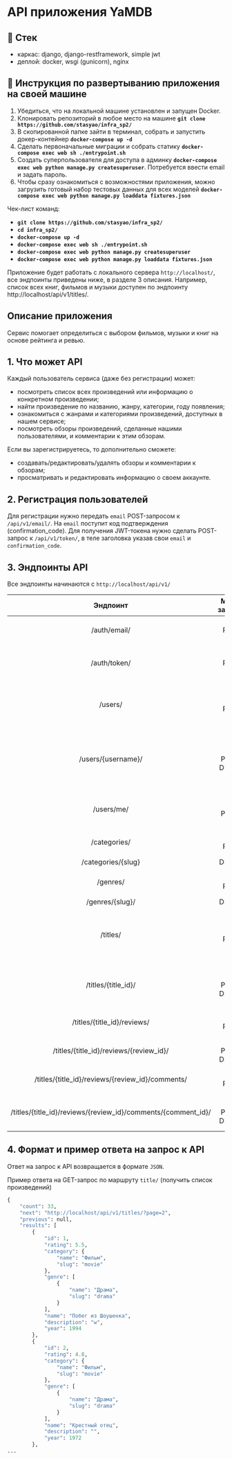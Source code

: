 # API приложения YaMDB

## :wrench: Стек
- каркас: django, django-restframework, simple jwt 
- деплой: docker, wsgi (gunicorn), nginx 

## :rocket: Инструкция по развертыванию приложения на своей машине

1. Убедиться, что на локальной машине установлен и запущен Docker.
2. Клонировать репозиторий в любое место на машине **`git clone https://github.com/stasyao/infra_sp2/`**
4. В скопированной папке зайти в терминал, собрать и запустить докер-контейнер **`docker-compose up -d`**
5. Сделать первоначальные миграции и собрать статику **`docker-compose exec web sh ./entrypoint.sh`**
6. Создать суперпользователя для доступа в админку **`docker-compose exec web python manage.py createsuperuser`**. Потребуется ввести email и задать пароль.
7. Чтобы сразу ознакомиться с возможностями приложения, можно загрузить готовый набор тестовых данных для всех моделей **`docker-compose exec web python manage.py loaddata fixtures.json`**

Чек-лист команд:
- **`git clone https://github.com/stasyao/infra_sp2/`**
- **`cd infra_sp2/`**
- **`docker-compose up -d`**
- **`docker-compose exec web sh ./entrypoint.sh`**
- **`docker-compose exec web python manage.py createsuperuser`**
- **`docker-compose exec web python manage.py loaddata fixtures.json`**

Приложение будет работать с локального сервера `http://localhost/`, все эндпоинты приведены ниже, в разделе 3 описания.
Например, список всех книг, фильмов и музыки доступен по эндпоинту http://localhost/api/v1/titles/.

## Описание приложения

Сервис помогает определиться с выбором фильмов, музыки и книг на основе рейтинга и ревью.

## 1. Что может API

Каждый пользователь сервиса (даже без регистрации) может:
- посмотреть список всех произведений или информацию о конкретном произведении;
- найти произведение по названию, жанру, категории, году появления;
- ознакомиться с жанрами и категориями произведений, доступных в нашем сервисе;
- посмотреть обзоры произведений, сделанные нашими пользователями, и комментарии к этим обзорам.

Если вы зарегистрируетесь, то дополнительно сможете:
- создавать/редактировать/удалять обзоры и комментарии к обзорам;
- просматривать и редактировать информацию о своем аккаунте.

## 2. Регистрация пользователей

Для регистрации нужно передать `email` POST-запросом к `/api/v1/email/`.
На `email` поступит код подтверждения (confirmation_code).
Для получения JWT-токена нужно сделать POST-запрос к `/api/v1/token/`, в теле заголовка указав свои `email` и `confirmation_code`.

## 3. Эндпоинты АPI

Все эндпоинты начинаются с `http://localhost/api/v1/`

| Эндпоинт | Метод запроса | Результат|
|:----:|:----:|:----------:|
|/auth/email/|POST|Зарегистрироваться по email и получить код доступа|
|/auth/token/|POST|Получить токен в обмен на email и код доступа (confirmation_code)|
|/users/|GET POST|Посмотреть список всех пользователей, создать запись о новом (только администраторы)|
|/users/{username}/|GET PATCH DELETE|Посмотреть информацию о конкретном пользователе, отредактировать и удалить ее (только администраторы)|
|/users/me/|GET PATCH|Посмотреть и отредактировать информацию о своём аккаунте|
|/categories/|GET POST|Посмотреть список категорий, создать новую|
|/categories/{slug}|DELETE|Удалить категорию|
|/genres/|GET POST|Посмотреть список жанров, создать новый|
|/genres/{slug}/|DELETE|Удалить жанр|
|/titles/|GET POST|Посмотреть список всех произведений, создать информацию о новом произведении|
|/titles/{title_id}/|GET PATCH DELETE|Посмотреть/редактировать/удалить информацию о произведении|
|/titles/{title_id}/reviews/|GET POST|Посмотреть все обзоры, создать новый|
|/titles/{title_id}/reviews/{review_id}/|GET PATCH DELETE|Чтение/редактирование/удаление обзора|
|/titles/{title_id}/reviews/{review_id}/comments/|GET POST|Просмотреть комментарии, создать новый|
|/titles/{title_id}/reviews/{review_id}/comments/{comment_id}/|GET PATCH DELETE|Чтение/редактирование/удаление комментариев|

## 4. Формат и пример ответа на запрос к API

Ответ на запрос к API возвращается в формате `JSON`.

Пример ответа на GET-запрос по маршруту `title/` (получить список произведений)

```python
{
    "count": 33,
    "next": "http://localhost/api/v1/titles/?page=2",
    "previous": null,
    "results": [
        {
            "id": 1,
            "rating": 5.5,
            "category": {
                "name": "Фильм",
                "slug": "movie"
            },
            "genre": [
                {
                    "name": "Драма",
                    "slug": "drama"
                }
            ],
            "name": "Побег из Шоушенка",
            "description": "w",
            "year": 1994
        },
        {
            "id": 2,
            "rating": 4.8,
            "category": {
                "name": "Фильм",
                "slug": "movie"
            },
            "genre": [
                {
                    "name": "Драма",
                    "slug": "drama"
                }
            ],
            "name": "Крестный отец",
            "description": "",
            "year": 1972
        },
...
```

